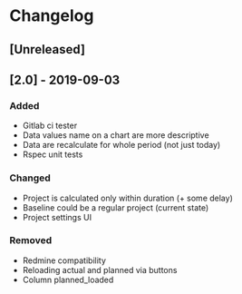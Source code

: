 # Changelog

## [Unreleased]

## [2.0] - 2019-09-03

### Added
- Gitlab ci tester
- Data values name on a chart are more descriptive
- Data are recalculate for whole period (not just today)
- Rspec unit tests

### Changed
- Project is calculated only within duration (+ some delay)
- Baseline could be a regular project (current state)
- Project settings UI

### Removed
- Redmine compatibility
- Reloading actual and planned via buttons
- Column planned_loaded
